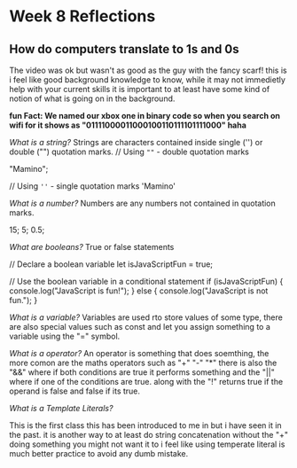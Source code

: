 # Week 8 Reflections

## How do computers translate to 1s and 0s

The video was ok but wasn't as good as the guy with the fancy scarf! this is i feel like good background knowledge to know, while it may not immedietly  help with your current skills it is important to at least have some kind of notion of what is going on in the background.

**fun Fact: We named our xbox one in binary code so when you search on wifi for it shows as "01111000011000100110111101111000" haha**

*What is a string?*
Strings are characters contained inside single ('') or double ("") quotation marks.
// Using `""` - double quotation marks

"Mamino";

// Using `''` - single quotation marks
'Mamino'

*What is a number?*
Numbers are any numbers not contained in quotation marks.

15;
5;
0.5;

*What are booleans?*
True or false statements

// Declare a boolean variable
let isJavaScriptFun = true;

// Use the boolean variable in a conditional statement
if (isJavaScriptFun) {
    console.log("JavaScript is fun!");
} else {
    console.log("JavaScript is not fun.");
}

*What is a variable?*
Variables are used rto store values of some type, there are also special values such as const and let  you  assign something to a variable using the "=" symbol.

*What is a operator?*
An operator is something that does soemthing, the more comon are the maths operators such as "+" "-" "*" there is also the "&&" where if both conditions are true it performs something and the "||" where if one of the conditions are true. along with the "!" returns true if the operand is false and false if its true.

*What is a Template Literals?*

This is the first class this has been introduced to me in but i have seen it in the past. it is another way to at least do string concatenation without the "+" doing something you might not want it to i feel like using temperate literal is much better practice to avoid any dumb mistake.
